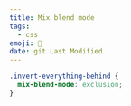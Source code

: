 ```yaml
---
title: Mix blend mode
tags:
  - css
emoji: 🥣
date: git Last Modified
---
```


```css
.invert-everything-behind {
  mix-blend-mode: exclusion;
}
```
